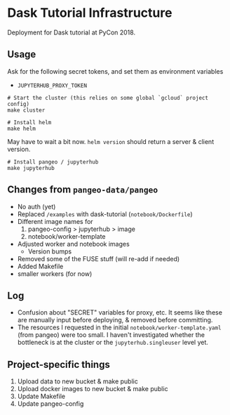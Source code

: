 # Dask Tutorial Infrastructure

Deployment for Dask tutorial at PyCon 2018.

## Usage

Ask for the following secret tokens, and set them as environment variables

- `JUPYTERHUB_PROXY_TOKEN`

```
# Start the cluster (this relies on some global `gcloud` project config)
make cluster

# Install helm
make helm
```

May have to wait a bit now. `helm version` should return a server & client version.

```
# Install pangeo / jupyterhub
make jupyterhub
```

## Changes from `pangeo-data/pangeo`

- No auth (yet)
- Replaced `/examples` with dask-tutorial (`notebook/Dockerfile`)
- Different image names for
    1. pangeo-config > jupyterhub > image
    2. notebook/worker-template
- Adjusted worker and notebook images
    + Version bumps
- Removed some of the FUSE stuff (will re-add if needed)
- Added Makefile
- smaller workers (for now)

## Log

- Confusion about "SECRET" variables for proxy, etc. It seems like these are manually input before deploying, & removed before committing.
- The resources I requested in the initial `notebook/worker-template.yaml` (from pangeo) were too small. I haven't investigated whether the bottleneck is at the cluster or the `jupyterhub.singleuser` level yet.


## Project-specific things

1. Upload data to new bucket & make public
2. Upload docker images to new bucket & make public
3. Update Makefile
4. Update pangeo-config
